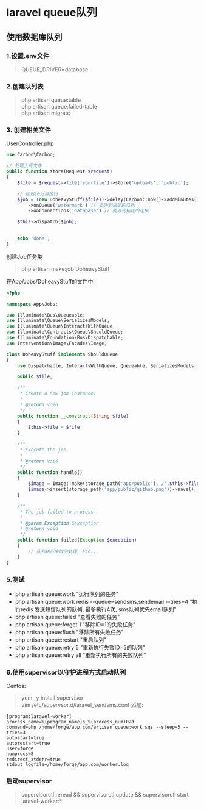 laravel queue队列
================

## 使用数据库队列
### 1.设置.env文件
> QUEUE_DRIVER=database

### 2.创建队列表
> php artisan queue:table  
> php artisan queue:failed-table   
> php artisan migrate  

### 3. 创建相关文件
UserController.php
```php
use Carbon\Carbon;

// 处理上传文件
public function store(Request $request)
{
    $file = $request->file('yourfile')->store('uploads', 'public');

    // 延迟10分钟执行
    $job = (new DoheavyStuff($file))->delay(Carbon::now()->addMinutes(10));
        ->onQueue('watermark') // 委派到指定的队列
        ->onConnections('database') // 委派到指定的连接

    $this->dispatch($job);

    
    echo 'done';
}
```

创建Job任务类
> php artisan make:job DoheavyStuff  

在App/Jobs/DoheavyStuff的文件中:
```php
<?php

namespace App\Jobs;

use Illuminate\Bus\Queueable;
use Illuminate\Queue\SerializesModels;
use Illuminate\Queue\InteractsWithQueue;
use Illuminate\Contracts\Queue\ShouldQueue;
use Illuminate\Foundation\Bus\Dispatchable;
use Intervention\Image\Facades\Image;

class DoheavyStuff implements ShouldQueue
{
    use Dispatchable, InteractsWithQueue, Queueable, SerializesModels;

    public $file;

    /**
     * Create a new job instance.
     *
     * @return void
     */
    public function __construct(String $file)
    {
        $this->file = $file;
    }

    /**
     * Execute the job.
     *
     * @return void
     */
    public function handle()
    {
        $image = Image::make(storage_path('app/public').'/'.$this->file);
        $image->insert(storage_path('app/public/github.png'))->save();
    }

    /**
     * The job failed to process
     * 
     * @param Exception $exception
     * @return void
     */
    public function failed(Exception $exception) 
    {
        // 队列执行失败的处理, etc...
    }
}

```

### 5.测试
* php artisan queue:work "运行队列的任务"
* php artisan queue:work redis --queue=sendsms,sendemail --tries=4 "执行redis 发送短信队列的队列, 最多执行4次, sms队列优先email队列"
* php artisan queue:failed "查看失败的任务"
* php artisan queue:forget 1 "移除ID=1的失败任务"
* php artisan queue:flush "移除所有失败任务"
* php artisan queue:restart "重启队列"
* php artisan queue:retry 5 "重新执行失败ID=5的队列"
* php artisan queue:retry all "重新执行所有的失败队列"


### 6.使用supervisor以守护进程方式启动队列
Centos:
> yum -y install supervisor  
> vim /etc/supervsor.d/laravel_sendsms.conf 添加:  

```
[program:laravel-worker]
process_name=%(program_name)s_%(process_num)02d
command=php /home/forge/app.com/artisan queue:work sqs --sleep=3 --tries=3
autostart=true
autorestart=true
user=forge
numprocs=8
redirect_stderr=true
stdout_logfile=/home/forge/app.com/worker.log
```

### 启动supervisor
> supervisorctl reread && supervisorctl update && supervisorctl start  laravel-worker:*  

